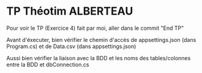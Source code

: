# TP Théotim ALBERTEAU

Pour voir le TP (Exercice 4) fait par moi, aller dans le commit "End TP"

Avant d'éxecuter, bien vérifier le chemin d'accès de appsettings.json (dans Program.cs) et de Data.csv (dans appsettings.json)

Aussi bien vérifier la liaison avec la BDD et les noms des tables/colonnes entre la BDD et dbConnection.cs